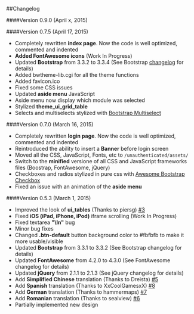 ##Changelog

####Version 0.9.0 (April x, 2015)

####Version 0.7.5 (April 17, 2015)
* Completely rewritten **index page**. Now the code is well optimized, commented and indented
* **Added FontAwesome icons** (Work In Progress)
* Updated **Bootstrap** from 3.3.2 to 3.3.4 (See Bootstrap [changelog](https://github.com/twbs/bootstrap/releases/tag/v3.3.4) for details)
* Added bwtheme-lib.cgi for all the theme functions
* Added favicon.ico
* Fixed some CSS issues
* Updated **aside menu** JavaScript
* Aside menu now display which module was selected
* Stylized **theme_ui_grid_table**
* Selects and multiselects stylized with [Bootstrap Multiselect](http://silviomoreto.github.io/bootstrap-select/)

####Version 0.7.0 (March 16, 2015)
* Completely rewritten **login page**. Now the code is well optimized, commented and indented
* Reintroduced the ability to insert a **Banner** before login screen
* Moved all the CSS, JavaScript, Fonts, etc to `/unauthenticated/assets/`
* Switch to the **minified** versione of all CSS and JavaScript frameworks files (Boostrap, FontAwesome, jQuery)
* Checkboxes and radios stylized in pure css with [Awesome Bootstrap Checkbox](http://blog.getbootstrap.com/2015/03/16/bootstrap-3-3-4-released/)
* Fixed an issue with an animation of the **aside menu**

####Version 0.5.3 (March 1, 2015)
* Improved the look of **ui_tables** (Thanks to piersg) [#3](https://github.com/winfuture/Bootstrap3-Webmin-Theme/pull/3)
* Fixed **iOS (iPad, iPhone, iPod)** iframe scrolling (Work In Progress)
* Fixed textarea **"\ln"** bug
* Minor bug fixes
* Changed **.btn-default** button background color to #fbfbfb to make it more usable/visible
* Updated **Bootstrap** from 3.3.1 to 3.3.2 (See Bootstrap changelog for details)
* Updated **FontAwesome** from 4.2.0 to 4.3.0 (See FontAwesome changelog for details)
* Updated **jQuery** from 2.1.1 to 2.1.3 (See jQuery changelog for details)
* Add **Simplified Chinese** translation (Thanks to Dreista) [#5](https://github.com/winfuture/Bootstrap3-Webmin-Theme/pull/5)
* Add **Spanish** translation (Thanks to XxCoolGamesxX) [#8](https://github.com/winfuture/Bootstrap3-Webmin-Theme/pull/8)
* Add **German** translation (Thanks to hammermaps) [#7](https://github.com/winfuture/Bootstrap3-Webmin-Theme/pull/7)
* Add **Romanian** translation (Thanks to sealview) [#6](https://github.com/winfuture/Bootstrap3-Webmin-Theme/pull/6)
* Partially implemented new design
